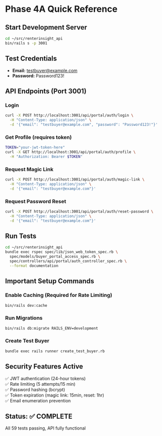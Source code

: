 # Phase 4A Quick Reference

## Start Development Server
```bash
cd ~/src/renterinsight_api
bin/rails s -p 3001
```

## Test Credentials
- **Email:** testbuyer@example.com
- **Password:** Password123!

## API Endpoints (Port 3001)

### Login
```bash
curl -X POST http://localhost:3001/api/portal/auth/login \
  -H "Content-Type: application/json" \
  -d '{"email": "testbuyer@example.com", "password": "Password123!"}'
```

### Get Profile (requires token)
```bash
TOKEN="your-jwt-token-here"
curl -X GET http://localhost:3001/api/portal/auth/profile \
  -H "Authorization: Bearer $TOKEN"
```

### Request Magic Link
```bash
curl -X POST http://localhost:3001/api/portal/auth/magic-link \
  -H "Content-Type: application/json" \
  -d '{"email": "testbuyer@example.com"}'
```

### Request Password Reset
```bash
curl -X POST http://localhost:3001/api/portal/auth/reset-password \
  -H "Content-Type: application/json" \
  -d '{"email": "testbuyer@example.com"}'
```

## Run Tests
```bash
cd ~/src/renterinsight_api
bundle exec rspec spec/lib/json_web_token_spec.rb \
  spec/models/buyer_portal_access_spec.rb \
  spec/controllers/api/portal/auth_controller_spec.rb \
  --format documentation
```

## Important Setup Commands

### Enable Caching (Required for Rate Limiting)
```bash
bin/rails dev:cache
```

### Run Migrations
```bash
bin/rails db:migrate RAILS_ENV=development
```

### Create Test Buyer
```bash
bundle exec rails runner create_test_buyer.rb
```

## Security Features Active
✅ JWT authentication (24-hour tokens)  
✅ Rate limiting (5 attempts/15 min)  
✅ Password hashing (bcrypt)  
✅ Token expiration (magic link: 15min, reset: 1hr)  
✅ Email enumeration prevention  

## Status: ✅ COMPLETE
All 59 tests passing, API fully functional
